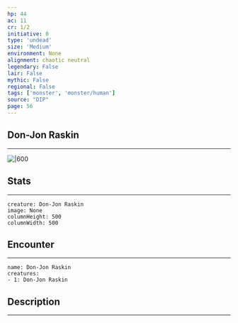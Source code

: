 ```yaml
---
hp: 44
ac: 11
cr: 1/2
initiative: 0
type: 'undead'    
size: 'Medium'
environment: None
alignment: chaotic neutral
legendary: False
lair: False
mythic: False
regional: False
tags: ['monster', 'monster/human']
source: "DIP"
page: 56
---
```


## Don-Jon Raskin
---

![|600](D:/Program%20Files/5e.tools/img/bestiary/DIP/Don-Jon%20Raskin.png)

## Stats
---

```statblock
creature: Don-Jon Raskin
image: None
columnHeight: 500
columnWidth: 500
```

## Encounter
---

```encounter-table
name: Don-Jon Raskin
creatures:
- 1: Don-Jon Raskin
```

## Description
---




